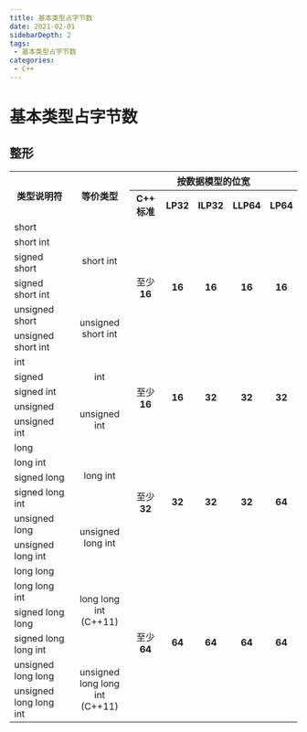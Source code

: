 ```yaml
---
title: 基本类型占字节数
date: 2021-02-01
sidebarDepth: 2
tags:
 - 基本类型占字节数
categories:
 - C++
---
```

# 基本类型占字节数
## 整形
<table class="wikitable" style="text-align:center;">
    <tr>
        <th rowspan="2"> 类型说明符
        </th>
        <th rowspan="2"> 等价类型
        </th>
        <th colspan="5"> 按数据模型的位宽
        </th>
    </tr>
    <tr>
        <th> C++ 标准
        </th>
        <th> LP32
        </th>
        <th> ILP32
        </th>
        <th> LLP64
        </th>
        <th> LP64
        </th>
    </tr>
    <tr>
        <td>
            <div style="text-align:left; width:auto; margin-left:auto; margin-right:auto;"><span class="t-c"><span
                        class="mw-geshi cpp source-cpp"><span class="kw4">short</span></span></span></div>
        </td>
        <td rowspan="4"> <span class="t-c"><span class="mw-geshi cpp source-cpp"><span class="kw4">short</span> <span
                        class="kw4">int</span></span></span>
        </td>
        <td rowspan="6"> 至少 <b>16</b>
        </td>
        <td rowspan="6"> <b>16</b>
        </td>
        <td rowspan="6"> <b>16</b>
        </td>
        <td rowspan="6"> <b>16</b>
        </td>
        <td rowspan="6"> <b>16</b>
        </td>
    </tr>
    <tr>
        <td>
            <div style="text-align:left; width:auto; margin-left:auto; margin-right:auto;"><span class="t-c"><span
                        class="mw-geshi cpp source-cpp"><span class="kw4">short</span> <span
                            class="kw4">int</span></span></span></div>
        </td>
    </tr>
    <tr>
        <td>
            <div style="text-align:left; width:auto; margin-left:auto; margin-right:auto;"><span class="t-c"><span
                        class="mw-geshi cpp source-cpp"><span class="kw4">signed</span> <span
                            class="kw4">short</span></span></span></div>
        </td>
    </tr>
    <tr>
        <td>
            <div style="text-align:left; width:auto; margin-left:auto; margin-right:auto;"><span class="t-c"><span
                        class="mw-geshi cpp source-cpp"><span class="kw4">signed</span> <span class="kw4">short</span>
                        <span class="kw4">int</span></span></span></div>
        </td>
    </tr>
    <tr>
        <td>
            <div style="text-align:left; width:auto; margin-left:auto; margin-right:auto;"><span class="t-c"><span
                        class="mw-geshi cpp source-cpp"><span class="kw4">unsigned</span> <span
                            class="kw4">short</span></span></span></div>
        </td>
        <td rowspan="2"> <span class="t-c"><span class="mw-geshi cpp source-cpp"><span class="kw4">unsigned</span> <span
                        class="kw4">short</span> <span class="kw4">int</span></span></span>
        </td>
    </tr>
    <tr>
        <td>
            <div style="text-align:left; width:auto; margin-left:auto; margin-right:auto;"><span class="t-c"><span
                        class="mw-geshi cpp source-cpp"><span class="kw4">unsigned</span> <span class="kw4">short</span>
                        <span class="kw4">int</span></span></span></div>
        </td>
    </tr>
    <tr>
        <td>
            <div style="text-align:left; width:auto; margin-left:auto; margin-right:auto;"><span class="t-c"><span
                        class="mw-geshi cpp source-cpp"><span class="kw4">int</span></span></span></div>
        </td>
        <td rowspan="3"> <span class="t-c"><span class="mw-geshi cpp source-cpp"><span
                        class="kw4">int</span></span></span>
        </td>
        <td rowspan="5"> 至少 <b>16</b>
        </td>
        <td rowspan="5"> <b>16</b>
        </td>
        <td rowspan="5"> <b>32</b>
        </td>
        <td rowspan="5"> <b>32</b>
        </td>
        <td rowspan="5"> <b>32</b>
        </td>
    </tr>
    <tr>
        <td>
            <div style="text-align:left; width:auto; margin-left:auto; margin-right:auto;"><span class="t-c"><span
                        class="mw-geshi cpp source-cpp"><span class="kw4">signed</span></span></span></div>
        </td>
    </tr>
    <tr>
        <td>
            <div style="text-align:left; width:auto; margin-left:auto; margin-right:auto;"><span class="t-c"><span
                        class="mw-geshi cpp source-cpp"><span class="kw4">signed</span> <span
                            class="kw4">int</span></span></span></div>
        </td>
    </tr>
    <tr>
        <td>
            <div style="text-align:left; width:auto; margin-left:auto; margin-right:auto;"><span class="t-c"><span
                        class="mw-geshi cpp source-cpp"><span class="kw4">unsigned</span></span></span></div>
        </td>
        <td rowspan="2"> <span class="t-c"><span class="mw-geshi cpp source-cpp"><span class="kw4">unsigned</span> <span
                        class="kw4">int</span></span></span>
        </td>
    </tr>
    <tr>
        <td>
            <div style="text-align:left; width:auto; margin-left:auto; margin-right:auto;"><span class="t-c"><span
                        class="mw-geshi cpp source-cpp"><span class="kw4">unsigned</span> <span
                            class="kw4">int</span></span></span></div>
        </td>
    </tr>
    <tr>
        <td>
            <div style="text-align:left; width:auto; margin-left:auto; margin-right:auto;"><span class="t-c"><span
                        class="mw-geshi cpp source-cpp"><span class="kw4">long</span></span></span></div>
        </td>
        <td rowspan="4"> <span class="t-c"><span class="mw-geshi cpp source-cpp"><span class="kw4">long</span> <span
                        class="kw4">int</span></span></span>
        </td>
        <td rowspan="6"> 至少 <b>32</b>
        </td>
        <td rowspan="6"> <b>32</b>
        </td>
        <td rowspan="6"> <b>32</b>
        </td>
        <td rowspan="6"> <b>32</b>
        </td>
        <td rowspan="6"> <b>64</b>
        </td>
    </tr>
    <tr>
        <td>
            <div style="text-align:left; width:auto; margin-left:auto; margin-right:auto;"><span class="t-c"><span
                        class="mw-geshi cpp source-cpp"><span class="kw4">long</span> <span
                            class="kw4">int</span></span></span></div>
        </td>
    </tr>
    <tr>
        <td>
            <div style="text-align:left; width:auto; margin-left:auto; margin-right:auto;"><span class="t-c"><span
                        class="mw-geshi cpp source-cpp"><span class="kw4">signed</span> <span
                            class="kw4">long</span></span></span></div>
        </td>
    </tr>
    <tr>
        <td>
            <div style="text-align:left; width:auto; margin-left:auto; margin-right:auto;"><span class="t-c"><span
                        class="mw-geshi cpp source-cpp"><span class="kw4">signed</span> <span class="kw4">long</span>
                        <span class="kw4">int</span></span></span></div>
        </td>
    </tr>
    <tr>
        <td>
            <div style="text-align:left; width:auto; margin-left:auto; margin-right:auto;"><span class="t-c"><span
                        class="mw-geshi cpp source-cpp"><span class="kw4">unsigned</span> <span
                            class="kw4">long</span></span></span></div>
        </td>
        <td rowspan="2"> <span class="t-c"><span class="mw-geshi cpp source-cpp"><span class="kw4">unsigned</span> <span
                        class="kw4">long</span> <span class="kw4">int</span></span></span>
        </td>
    </tr>
    <tr>
        <td>
            <div style="text-align:left; width:auto; margin-left:auto; margin-right:auto;"><span class="t-c"><span
                        class="mw-geshi cpp source-cpp"><span class="kw4">unsigned</span> <span class="kw4">long</span>
                        <span class="kw4">int</span></span></span></div>
        </td>
    </tr>
    <tr>
        <td>
            <div style="text-align:left; width:auto; margin-left:auto; margin-right:auto;"><span class="t-c"><span
                        class="mw-geshi cpp source-cpp"><span class="kw4">long</span> <span
                            class="kw4">long</span></span></span></div>
        </td>
        <td rowspan="4"> <span class="t-c"><span class="mw-geshi cpp source-cpp"><span class="kw4">long</span> <span
                        class="kw4">long</span> <span class="kw4">int</span></span></span> <br /> <span
                class="t-mark-rev t-since-cxx11">(C++11)</span>
        </td>
        <td rowspan="6"> 至少 <b>64</b>
        </td>
        <td rowspan="6"> <b>64</b>
        </td>
        <td rowspan="6"> <b>64</b>
        </td>
        <td rowspan="6"> <b>64</b>
        </td>
        <td rowspan="6"> <b>64</b>
        </td>
    </tr>
    <tr>
        <td>
            <div style="text-align:left; width:auto; margin-left:auto; margin-right:auto;"><span class="t-c"><span
                        class="mw-geshi cpp source-cpp"><span class="kw4">long</span> <span class="kw4">long</span>
                        <span class="kw4">int</span></span></span></div>
        </td>
    </tr>
    <tr>
        <td>
            <div style="text-align:left; width:auto; margin-left:auto; margin-right:auto;"><span class="t-c"><span
                        class="mw-geshi cpp source-cpp"><span class="kw4">signed</span> <span class="kw4">long</span>
                        <span class="kw4">long</span></span></span></div>
        </td>
    </tr>
    <tr>
        <td>
            <div style="text-align:left; width:auto; margin-left:auto; margin-right:auto;"><span class="t-c"><span
                        class="mw-geshi cpp source-cpp"><span class="kw4">signed</span> <span class="kw4">long</span>
                        <span class="kw4">long</span> <span class="kw4">int</span></span></span></div>
        </td>
    </tr>
    <tr>
        <td>
            <div style="text-align:left; width:auto; margin-left:auto; margin-right:auto;"><span class="t-c"><span
                        class="mw-geshi cpp source-cpp"><span class="kw4">unsigned</span> <span class="kw4">long</span>
                        <span class="kw4">long</span></span></span></div>
        </td>
        <td rowspan="2"> <span class="t-c"><span class="mw-geshi cpp source-cpp"><span class="kw4">unsigned</span> <span
                        class="kw4">long</span> <span class="kw4">long</span> <span class="kw4">int</span></span></span>
            <br /> <span class="t-mark-rev t-since-cxx11">(C++11)</span>
        </td>
    </tr>
    <tr>
        <td>
            <div style="text-align:left; width:auto; margin-left:auto; margin-right:auto;"><span class="t-c"><span
                        class="mw-geshi cpp source-cpp"><span class="kw4">unsigned</span> <span class="kw4">long</span>
                        <span class="kw4">long</span> <span class="kw4">int</span></span></span></div>
        </td>
    </tr>
</table>
